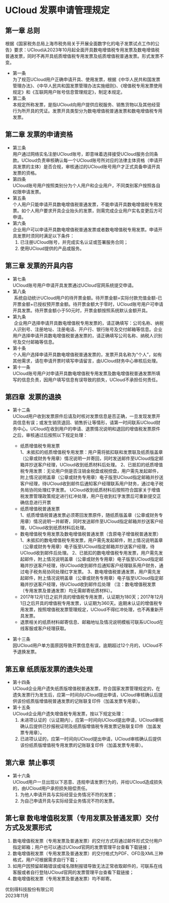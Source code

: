# UCloud 发票申请管理规定

## 第一章 总则
根据《国家税务总局上海市税务局关于开展全面数字化的电子发票试点工作的公告》要求：UCloud从2023年10月起全面开具数电增值税专用发票及数电增值税普通发票，同时不再开具纸质增值税专用发票及纸质增值税普通发票。形式发票不变。 

* 第一条  
为了规范UCloud用户正确申请开具、使用发票，根据《中华人民共和国发票管理办法》、《中华人民共和国发票管理办法实施细则》、《增值税专用发票使用规定》和《互联网用户账号信息管理规定》，制定本规定。  
* 第二条  
本规定所称发票，是指UCloud向用户提供应税服务、销售货物以及其他经营行为所开具的凭证。发票开具类型分为数电增值税普通发票和数电增值税专用发票。  

## 第二章  发票的申请资格

* 第三条  
用户通过网络实名注册UCloud账号，即意味着选择接受UCloud服务合同条款。UCloud负责审核确认每一个UCloud账号所对应的法律主体资格（申请开具发票的主体）是否合规，审核通过的UCloud账号用户才正式具备申请开具发票的资格。  
* 第四条  
UCloud账号用户按照类别分为个人用户和企业用户，不同类别客户按照各自权限申请发票。  
* 第五条  
个人用户只能申请开具数电增值税普通发票，不能申请开具数电增值税专用发票。如个人用户要求开具企业抬头的发票，则需完成企业用户实名变更后方可申请。  
* 第六条    
企业用户可以申请开具数电增值税普通发票或者数电增值税专用发票。申请开具发票时须同时满足以下条件：    
    1. 已注册UCloud账号，并完成实名认证或签署服务合同；    
    2. 使用UCloud提供的产品或服务。  

## 第三章 发票的开具内容

* 第七条  
UCloud账号用户申请开具发票通过UCloud官网系统提交申请。  
* 第八条  
 系统自动统计UCloud用户的待开票金额。待开票金额=实际付款充值金额-已开票金额+已授权预开票金额。待开票金额大于零时，UCloud账号用户可申请开具发票。待开票金额小于50元时，开票金额按照系统默认金额开具。  
* 第九条  
 企业用户选择申请开具数电增值税专用发票的，请正确填写：公司名称、纳税人识别号、注册地址、注册电话、开户行、银行账号及交付邮箱等信息。企业用户选择申请开具数电增值税普通发票的，请正确填写公司名称、纳税人识别号及交付邮箱等信息。   
* 第十条  
个人用户选择申请开具数电增值税普通发票的，发票开具名称为“个人”，如有其他需求，请在申请开票时填写申请留言，由UCloud财务中心审核后处理。  
* 第十一条  
UCloud账号用户对申请开具数电增值税专用发票及数电增值税普通发票所填写的信息负责，因用户填写信息有误导致的损失，UCloud不承担任何责任。   

## 第四章  发票的退换
* 第十二条  
UCloud用户收到发票原件后请及时核对发票信息是否正确，一旦发现发票开具信息有误；或发生销货退回、销售折让等情形，请第一时间联系UCloud财务中心。UCloud在收到用户的申请、退票情况说明和退回的增值税发票原件之后，审核通过后按照以下规定处理：    
    * 纸质增值税专用发票  
         1、未抵扣的纸质增值税专用发票：用户需将抵扣联和发票联及纸质版盖章（公章或财务专用章）情况说明一并寄回，同时发送邮件至UCloud指定邮箱并抄送客户经理，UCloud收到纸质材料后处理。  2、已抵扣的纸质增值税专用发票：无论用户侧是否注销金税盘或税控盘，用户需先发起邮件，附上情况说明盖章（公章或财务专用章）电子版至UCloud指定邮箱并抄送客户经理，待UCloud收到邮件后通知客户经理联系用户财务，通过电子税务局协同处理红字发票。  UCloud收到纸质材料后按照符合国家关于增值税发票管理政策规定进行红冲处理，用户在收到红字发票后可重新提交正确信息进行开票
    * 纸质增值税普通发票  
      1、纸质增值税普通发票必须寄回发票原件，随纸质版盖章（公章或财务专用章）情况说明一并邮寄，同时发送邮件至UCloud指定邮箱并抄送客户经理，UCloud收到纸质材料后处理。  
    * 数电增值税专用发票及数电增值税普通发票（含原电子增值税普通发票）    
       1、未抵扣的数电增值税专用发票，用户需先发起邮件，附上情况说明盖章（公章或财务专用章）电子版至UCloud指定邮箱并抄送客户经理，待UCloud收到邮件后处理。 2、已抵扣的数电增值税专用发票，用户需先发起邮件，附上情况说明盖章（公章或财务专用章）电子版至UCloud指定邮箱并抄送客户经理，待UCloud收到邮件后通知客户经理联系用户财务，通过电子税务局协同处理红字发票。  3、数电增值税普通发票，用户需先发起邮件，附上情况说明盖章（公章或财务专用章）电子版至UCloud指定邮箱并抄送客户经理，待UCloud收到邮件后处理
（注：数电增值税发票（专用发票及普通发票）均无需邮寄纸质材料）。 
    * 2017年12月1日之前开具的增值税专用发票，认证期为180天；2017年12月1日之后开具的增值税专用发票，认证期为360天。逾期未认证的增值税专用发票，按照增值税发票管理规定，UCloud不得红冲处理，也不再重新开具发票。  
    * 退票相关的纸质材料邮寄信息、邮箱地址及情况说明模板可联系UCloud在线客服或客户经理获取。  

* 第十三条   
因UCloud用户单方面原因导致开票信息有误，逾期超过12个月的，UCloud不予退换发票。

## 第五章 纸质版发票的遗失处理

* 第十四条  
UCloud企业用户遗失纸质版增值税普通发票，符合国家发票管理规定的，在遗失发票行为发生后，应第一时间向UCloud提出申请，UCloud审核确认后提供该份纸质版增值税普通发票的记账联复印件（加盖发票专用章）。  
* 第十五条  
UCloud企业用户遗失增值税专用发票，按以下规定处理：    
    1. 未进项认证的（认证期内），应第一时间向UCloud提出申请，UCloud审核确认后提供已抄报税证明及纸质版增值税专用发票记账联复印件（加盖发票专用章）。    
    2. 已进项认证的，应第一时间向UCloud提出申请，UCloud审核确认后提供该份纸质版增值税专用发票的记账联复印件（加盖发票专用章）。  


## 第六章  禁止事项

* 第十六条  
UCloud用户一旦出现以下恶意、违规申请发票行为的，并给UCloud造成损失的，由UCloud用户承担损失赔偿责任。    
    1. 为他人申请开具与实际经营业务情况不符的发票；    
    2. 为自己申请开具与实际经营业务情况不符的发票。  

##  第七章 数电增值税发票（专用发票及普通发票）交付方式及发票形式  
1. 数电增值税发票（专用发票及普通发票）的交付方式将通过邮件形式交付用户指定邮箱；用户也可以通过UCloud官网的发票管理平台查看下载链接；  
2. 数电增值税发票（专用发票及普通发票）的交付格式为PDF、OFD及XML三种格式，用户可根据需求自行下载；  
3. 如用户因预留邮箱错误或域名限制报错导致无法正常收取邮件的，可联系在线客服或者自行登陆UCloud官网的发票管理平台查看下载链接；  
4. 数电增值税发票（专用发票及普通发票）均不邮寄。  
  
优刻得科技股份有限公司  
2023年11月
